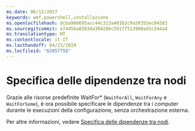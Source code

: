 ```yaml
---
ms.date: 06/12/2017
keywords: wmf,powershell,installazione
ms.openlocfilehash: dcba906695acc44c313a401b2c9a50355ec84383
ms.sourcegitcommit: e7445ba8203da304286c591ff513900ad1c244a4
ms.translationtype: HT
ms.contentlocale: it-IT
ms.lasthandoff: 04/23/2019
ms.locfileid: "62057758"
---
```

# <a name="specifying-cross-node-dependencies"></a>Specifica delle dipendenze tra nodi

Grazie alle risorse predefinite WaitFor\* (`WaitForAll`, `WaitForAny` e `WaitForSome`), è ora possibile specificare le dipendenze tra i computer durante le esecuzioni della configurazione, senza orchestrazione esterna.

Per altre informazioni, vedere [Specifica delle dipendenze tra nodi](https://msdn.microsoft.com/powershell/dsc/crossnodedependencies).
